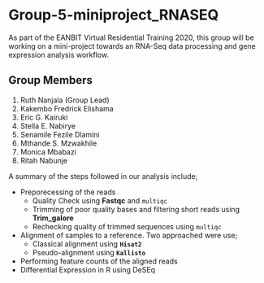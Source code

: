 # Group-5-miniproject_RNASEQ
As part of the EANBIT Virtual Residential Training 2020, this group will be working on a mini-project towards an RNA-Seq data processing and gene expression analysis workflow. 

## Group Members
1. Ruth Nanjala (Group Lead)
1. Kakembo Fredrick Elishama
1. Eric G. Kairuki
1. Stella E. Nabirye
1. Senamile Fezile Dlamini
1. Mthande S. Mzwakhile
1. Monica Mbabazi
1. Ritah Nabunje

A summary of the steps followed in our analysis include;

- Preporecessing of the reads
  - Quality Check using **Fastqc** and `multiqc`
  - Trimming of poor quality bases and filtering short reads using **Trim_galore**
  - Rechecking quality of trimmed sequences using `multiqc`
- Alignment of samples to a reference. Two approached were use; 
  - Classical alignment using **`Hisat2`**
  - Pseudo-alignment using **`Kallisto`**
- Performing feature counts of the aligned reads
- Differential Expression in R using DeSEq

